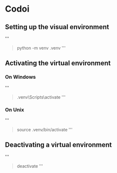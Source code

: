 # Codoi 

## Setting up the visual environment

'''
> python -m venv .venv
'''

## Activating the virtual environment

### On Windows

'''
> .venv\Scripts\activate
'''

### On Unix

'''
>source .venv/bin/activate
'''

## Deactivating a virtual environment

'''
>deactivate
'''
